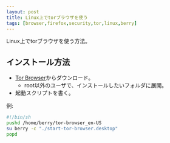 ```yaml
---
layout: post
title: Linux上でtorブラウザを使う
tags: [browser,firefox,security,tor,linux,berry]
---
```


Linux上でtorブラウザを使う方法。

## インストール方法

- [Tor Browser](https://www.torproject.org/projects/torbrowser.html.en)からダウンロード。
  - root以外のユーザで、インストールしたいフォルダに展開。
- 起動スクリプトを書く。

例:

```bash
#!/bin/sh
pushd /home/berry/tor-browser_en-US
su berry -c "./start-tor-browser.desktop"
popd
```
